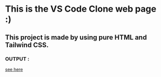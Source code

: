# This is the VS Code Clone web page :)
## This project is made by using pure HTML and Tailwind CSS.

### OUTPUT :
[see here](/assets/Visual_StudioCode-full-screenshort.png)